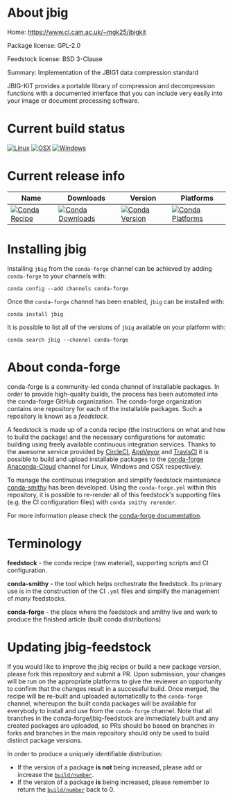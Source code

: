 About jbig
==========

Home: https://www.cl.cam.ac.uk/~mgk25/jbigkit

Package license: GPL-2.0

Feedstock license: BSD 3-Clause

Summary: Implementation of the JBIG1 data compression standard

JBIG-KIT provides a portable library of compression and decompression
functions with a documented interface that you can include very easily
into your image or document processing software.


Current build status
====================

[![Linux](https://img.shields.io/circleci/project/github/conda-forge/jbig-feedstock/master.svg?label=Linux)](https://circleci.com/gh/conda-forge/jbig-feedstock)
[![OSX](https://img.shields.io/travis/conda-forge/jbig-feedstock/master.svg?label=macOS)](https://travis-ci.org/conda-forge/jbig-feedstock)
[![Windows](https://img.shields.io/appveyor/ci/conda-forge/jbig-feedstock/master.svg?label=Windows)](https://ci.appveyor.com/project/conda-forge/jbig-feedstock/branch/master)

Current release info
====================

| Name | Downloads | Version | Platforms |
| --- | --- | --- | --- |
| [![Conda Recipe](https://img.shields.io/badge/recipe-jbig-green.svg)](https://anaconda.org/conda-forge/jbig) | [![Conda Downloads](https://img.shields.io/conda/dn/conda-forge/jbig.svg)](https://anaconda.org/conda-forge/jbig) | [![Conda Version](https://img.shields.io/conda/vn/conda-forge/jbig.svg)](https://anaconda.org/conda-forge/jbig) | [![Conda Platforms](https://img.shields.io/conda/pn/conda-forge/jbig.svg)](https://anaconda.org/conda-forge/jbig) |

Installing jbig
===============

Installing `jbig` from the `conda-forge` channel can be achieved by adding `conda-forge` to your channels with:

```
conda config --add channels conda-forge
```

Once the `conda-forge` channel has been enabled, `jbig` can be installed with:

```
conda install jbig
```

It is possible to list all of the versions of `jbig` available on your platform with:

```
conda search jbig --channel conda-forge
```


About conda-forge
=================

conda-forge is a community-led conda channel of installable packages.
In order to provide high-quality builds, the process has been automated into the
conda-forge GitHub organization. The conda-forge organization contains one repository
for each of the installable packages. Such a repository is known as a *feedstock*.

A feedstock is made up of a conda recipe (the instructions on what and how to build
the package) and the necessary configurations for automatic building using freely
available continuous integration services. Thanks to the awesome service provided by
[CircleCI](https://circleci.com/), [AppVeyor](http://www.appveyor.com/)
and [TravisCI](https://travis-ci.org/) it is possible to build and upload installable
packages to the [conda-forge](https://anaconda.org/conda-forge)
[Anaconda-Cloud](http://docs.anaconda.org/) channel for Linux, Windows and OSX respectively.

To manage the continuous integration and simplify feedstock maintenance
[conda-smithy](http://github.com/conda-forge/conda-smithy) has been developed.
Using the ``conda-forge.yml`` within this repository, it is possible to re-render all of
this feedstock's supporting files (e.g. the CI configuration files) with ``conda smithy rerender``.

For more information please check the [conda-forge documentation](https://conda-forge.org/docs/).

Terminology
===========

**feedstock** - the conda recipe (raw material), supporting scripts and CI configuration.

**conda-smithy** - the tool which helps orchestrate the feedstock.
                   Its primary use is in the construction of the CI ``.yml`` files
                   and simplify the management of *many* feedstocks.

**conda-forge** - the place where the feedstock and smithy live and work to
                  produce the finished article (built conda distributions)


Updating jbig-feedstock
=======================

If you would like to improve the jbig recipe or build a new
package version, please fork this repository and submit a PR. Upon submission,
your changes will be run on the appropriate platforms to give the reviewer an
opportunity to confirm that the changes result in a successful build. Once
merged, the recipe will be re-built and uploaded automatically to the
`conda-forge` channel, whereupon the built conda packages will be available for
everybody to install and use from the `conda-forge` channel.
Note that all branches in the conda-forge/jbig-feedstock are
immediately built and any created packages are uploaded, so PRs should be based
on branches in forks and branches in the main repository should only be used to
build distinct package versions.

In order to produce a uniquely identifiable distribution:
 * If the version of a package **is not** being increased, please add or increase
   the [``build/number``](http://conda.pydata.org/docs/building/meta-yaml.html#build-number-and-string).
 * If the version of a package **is** being increased, please remember to return
   the [``build/number``](http://conda.pydata.org/docs/building/meta-yaml.html#build-number-and-string)
   back to 0.
